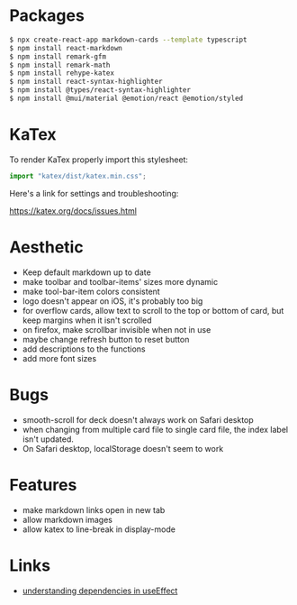 # Packages

```bash
$ npx create-react-app markdown-cards --template typescript
$ npm install react-markdown
$ npm install remark-gfm
$ npm install remark-math
$ npm install rehype-katex
$ npm install react-syntax-highlighter
$ npm install @types/react-syntax-highlighter
$ npm install @mui/material @emotion/react @emotion/styled
```

# KaTex

To render KaTex properly import this stylesheet:

```javascript
import "katex/dist/katex.min.css"; 
```

Here's a link for settings and troubleshooting:

https://katex.org/docs/issues.html 

# Aesthetic  

- Keep default markdown up to date
- make toolbar and toolbar-items' sizes more dynamic
- make tool-bar-item colors consistent 
- logo doesn't appear on iOS, it's probably too big
- for overflow cards, allow text to scroll to the top or bottom of card, but keep margins when it isn't scrolled
- on firefox, make scrollbar invisible when not in use
- maybe change refresh button to reset button
- add descriptions to the functions
- add more font sizes

# Bugs

- smooth-scroll for deck doesn't always work on Safari desktop
- when changing from multiple card file to single card file, the index label isn't updated.
- On Safari desktop, localStorage doesn't seem to work

# Features

- make markdown links open in new tab
- allow markdown images
- allow katex to line-break in display-mode

# Links

- [understanding dependencies in useEffect](https://blog.bitsrc.io/understanding-dependencies-in-useeffect-7afd4df37c96)